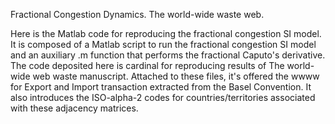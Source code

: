 Fractional Congestion Dynamics. The world-wide waste web.

Here is the Matlab code for reproducing the fractional congestion SI model. It is composed of a Matlab script to run the fractional congestion SI model and an auxiliary .m function that performs the fractional Caputo's derivative. The code deposited here is cardinal for reproducing results of The world-wide web waste manuscript. Attached to these files, it's offered the wwww for Export and Import transaction extracted from the Basel Convention. It also introduces the ISO-alpha-2 codes for countries/territories associated with these adjacency matrices.
